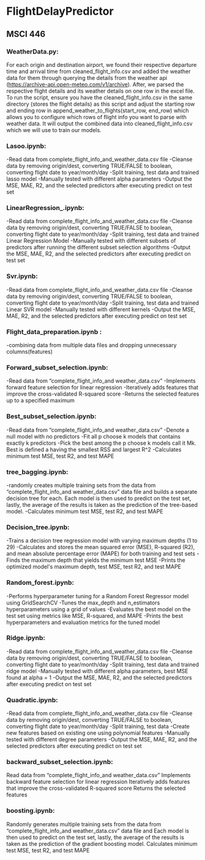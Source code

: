 # FlightDelayPredictor
## MSCI 446

### WeatherData.py: 
For each origin and destination airport, we found their respective departure time and arrival time from cleaned_flight_info.csv and added the weather data for them through querying the details from the weather api (https://archive-api.open-meteo.com/v1/archive). After, we parsed the respective flight details and its weather details on one row in the excel file. To run the script, ensure you have the cleaned_flight_info.csv in the same directory (stores the flight details) as this script and adjust the starting row and ending row in append_weather_to_flights(start_row, end_row) which allows you to configure which rows of flight info you want to parse with weather data. It will output the combined data into cleaned_flight_info.csv which we will use to train our models. 

### Lasoo.ipynb:
-Read data from complete_flight_info_and_weather_data.csv file
-Cleanse data by removing origin/dest, converting TRUE/FALSE to boolean, converting flight date to year/month/day
-Split training, test data and trained lasso model
-Manually tested with different alpha parameters
-Output the MSE, MAE, R2, and the selected predictors after executing predict on test set

### LinearRegression_.ipynb:
-Read data from complete_flight_info_and_weather_data.csv file
-Cleanse data by removing origin/dest, converting TRUE/FALSE to boolean, converting flight date to year/month/day
-Split training, test data and trained Linear Regression Model
-Manually tested with different subsets of predictors after running the different subset selection algorithms 
-Output the MSE, MAE, R2, and the selected predictors after executing predict on test set

### Svr.ipynb:
-Read data from complete_flight_info_and_weather_data.csv file
-Cleanse data by removing origin/dest, converting TRUE/FALSE to boolean, converting flight date to year/month/day
-Split training, test data and trained Linear SVR model
-Manually tested with different kernels
-Output the MSE, MAE, R2, and the selected predictors after executing predict on test set

### Flight_data_preparation.ipynb : 
-combining data from multiple data files and dropping unnecessary columns(features)

### Forward_subset_selection.ipynb: 
-Read data from “complete_flight_info_and weather_data.csv”
-Implements forward feature selection for linear regression
-Iteratively adds features that improve the cross-validated R-squared score
-Returns the selected features up to a specified maximum

### Best_subset_selection.ipynb: 
-Read data from “complete_flight_info_and weather_data.csv”
-Denote a null model with no predictors
-Fit all p choose k models that contains exactly k predictors
-Pick the best among the p choose k models call it Mk. Best is defined a having the smallest RSS and largest R^2
-Calculates minimum test MSE, test R2, and test MAPE

### tree_bagging.ipynb: 
-randomly creates multiple training sets from the data from “complete_flight_info_and weather_data.csv” data file and builds a separate decision tree for each. Each model is then used to predict on the test set, lastly, the average of the results is taken as the prediction of the tree-based model. 
-Calculates minimum test MSE, test R2, and test MAPE

### Decision_tree.ipynb:
-Trains a decision tree regression model with varying maximum depths (1 to 29)
-Calculates and stores the mean squared error (MSE), R-squared (R2), and mean absolute percentage error (MAPE) for both training and test sets
-Finds the maximum depth that yields the minimum test MSE
-Prints the optimized model's maximum depth, test MSE, test R2, and test MAPE

### Random_forest.ipynb:
-Performs hyperparameter tuning for a Random Forest Regressor model using GridSearchCV
-Tunes the max_depth and n_estimators hyperparameters using a grid of values
-Evaluates the best model on the test set using metrics like MSE, R-squared, and MAPE
-Prints the best hyperparameters and evaluation metrics for the tuned model

### Ridge.ipynb:
-Read data from complete_flight_info_and_weather_data.csv file
-Cleanse data by removing origin/dest, converting TRUE/FALSE to boolean, converting flight date to year/month/day
-Split training, test data and trained ridge model
-Manually tested with different alpha parameters, best MSE found at alpha = 1
-Output the MSE, MAE, R2, and the selected predictors after executing predict on test set

### Quadratic.ipynb:
-Read data from complete_flight_info_and_weather_data.csv file
-Cleanse data by removing origin/dest, converting TRUE/FALSE to boolean, converting flight date to year/month/day
-Split training, test data
-Create new features based on existing one using polynomial features
-Manually tested with different degree parameters
-Output the MSE, MAE, R2, and the selected predictors after executing predict on test set

### backward_subset_selection.ipynb: 
Read data from “complete_flight_info_and weather_data.csv”
Implements backward feature selection for linear regression
Iteratively adds features that improve the cross-validated R-squared score
Returns the selected features

### boosting.ipynb: 
Randomly generates multiple training sets from the data from “complete_flight_info_and weather_data.csv” data file and Each model is then used to predict on the test set, lastly, the average of the results is taken as the prediction of the gradient boosting model. 
Calculates minimum test MSE, test R2, and test MAPE